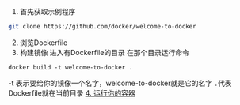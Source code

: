 1. 首先获取示例程序
```sh
git clone https://github.com/docker/welcome-to-docker
```

2. 浏览Dockerfile
3. 构建镜像
	进入有Dockerfile的目录
	在那个目录运行命令
```shell
docker build -t welcome-to-docker .
```
-t 表示要给你的镜像一个名字，welcome-to-docker就是它的名字 `.`代表Dockerfile就在当前目录
  [4. 运行你的容器](https://docs.docker.com/guides/walkthroughs/run-a-container/#step-4-run-your-container)
